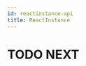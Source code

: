 ```yaml
---
id: reactinstance-api
title: ReactInstance
---
```


# TODO NEXT


<!-- // Copyright (c) Microsoft Corporation. All rights reserved.
// Licensed under the MIT License.

import "NativeModuleBase.idl";

namespace Microsoft.ReactNative.Bridge
{
	interface IReactInstance
	{
    IVectorView<NativeModuleBase> NativeModules { get; };
    void InvokeFunction(String moduleName, String method, IVectorView<IInspectable> arguments);
    Windows.Foundation.IAsyncAction InitializeAsync();
	};

  [webhosthidden]
  [default_interface]
  runtimeclass ReactInstance : IReactInstance
  {
    ReactInstance();
  };
} -->
